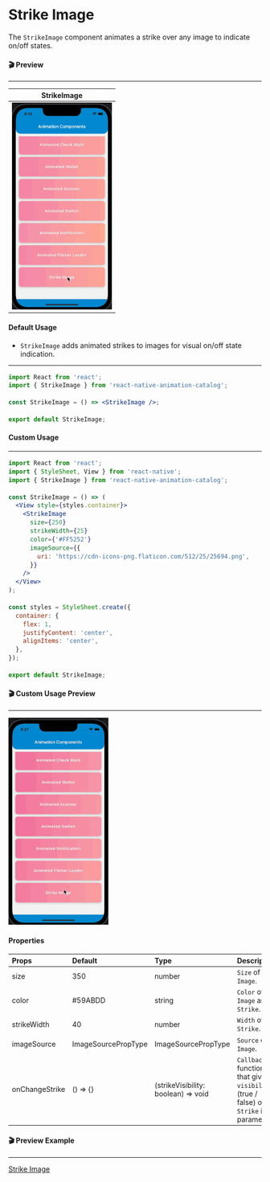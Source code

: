 # Strike Image

The `StrikeImage` component animates a strike over any image to indicate on/off states.

#### 🎬 Preview

---

|             StrikeImage             |
| :---------------------------------: |
| ![alt tag](/assets/StrikeImage.gif) |

#### Default Usage

- `StrikeImage` adds animated strikes to images for visual on/off state indication.

---

```jsx
import React from 'react';
import { StrikeImage } from 'react-native-animation-catalog';

const StrikeImage = () => <StrikeImage />;

export default StrikeImage;
```

#### Custom Usage

---

```jsx
import React from 'react';
import { StyleSheet, View } from 'react-native';
import { StrikeImage } from 'react-native-animation-catalog';

const StrikeImage = () => (
  <View style={styles.container}>
    <StrikeImage
      size={250}
      strikeWidth={25}
      color={'#FF5252'}
      imageSource={{
        uri: 'https://cdn-icons-png.flaticon.com/512/25/25694.png',
      }}
    />
  </View>
);

const styles = StyleSheet.create({
  container: {
    flex: 1,
    justifyContent: 'center',
    alignItems: 'center',
  },
});

export default StrikeImage;
```

#### 🎬 Custom Usage Preview

---

![alt tag](/assets/CustomStrikeImage.gif)

#### Properties

| Props          | Default             | Type                                | Description                                                                          |
| :------------- | :------------------ | :---------------------------------- | :----------------------------------------------------------------------------------- |
| size           | 350                 | number                              | `Size` of `Image`.                                                                   |
| color          | #59ABDD             | string                              | `Color` of `Image` and `Strike`.                                                     |
| strikeWidth    | 40                  | number                              | `Width` of `Strike`.                                                                 |
| imageSource    | ImageSourcePropType | ImageSourcePropType                 | `Source` of `Image`.                                                                 |
| onChangeStrike | () => {}            | (strikeVisibility: boolean) => void | `Callback` function that gives `visibility` (true / false) of `Strike` in parameter. |

#### 🎬 Preview Example

---

[Strike Image](/example/src/modules/StrikeImage/StrikeImageScreen.tsx)
